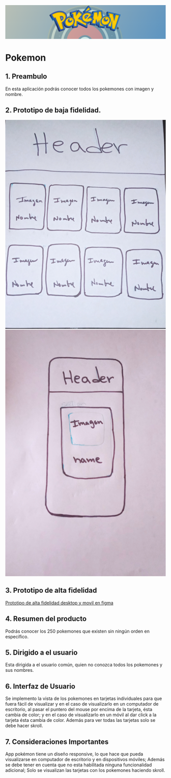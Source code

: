 ![](https://raw.githubusercontent.com/ErikaDUARTEm/DEV001-data-lovers/main/src/img/HeaderReadme.png)
# Pokemon
## 1. Preambulo 
  En esta aplicación podrás conocer todos los pokemones con imagen y nombre.
## 2. Prototipo de baja fidelidad.
![versión Desktop](https://raw.githubusercontent.com/ErikaDUARTEm/DEV001-data-lovers/main/src/img/prototipoDesktop.jpg)
![versión móvil](https://raw.githubusercontent.com/ErikaDUARTEm/DEV001-data-lovers/main/src/img/prototipoMovil.jpg)
## 3. Prototipo de alta fidelidad
[Prototipo de alta fidelidad desktop y movil en figma](https://www.figma.com/file/cpOcPiDeLYTKjY4ARE5Sj9/pok%C3%A9mon?node-id=0%3A1 "Prototipo figma")
## 4. Resumen del producto
  Podrás conocer los 250 pokemones que existen sin ningún orden en específico. 
## 5. Dirigido a el usuario
  Esta dirigida a el usuario común, quien no conozca todos los pokemones y sus nombres.
## 6. Interfaz de Usuario
  Se implemento la vista de los pokemones en tarjetas individuales para que fuera fácil de visualizar y en el caso de visualizarlo en un computador de escritorio, al pasar el puntero del mouse por encima de la tarjeta, ésta cambia de color; y en el caso de visualizarlo en un móvil al dar click a la tarjeta ésta cambia de color. Además para ver todas las tarjetas solo se debe hacer skroll.
## 7. Consideraciones Importantes
  App pokémon tiene un diseño responsive, lo que hace que pueda visualizarse en computador de escritorio y en dispositivos móviles; Además se debe tener en cuenta que no esta habilitada ninguna funcionalidad adicional; Solo se visualizan las tarjetas con los pokemones haciendo skroll.
